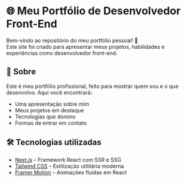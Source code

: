 # 🌐 Meu Portfólio de Desenvolvedor Front-End

Bem-vindo ao repositório do meu portfólio pessoal! 🚀  
Este site foi criado para apresentar meus projetos, habilidades e experiências como desenvolvedor front-end.

## 📌 Sobre

Este é meu portfólio profissional, feito para mostrar quem sou e o que desenvolvo. Aqui você encontrará:

- Uma apresentação sobre mim
- Meus projetos em destaque
- Tecnologias que domino
- Formas de entrar em contato

## 🛠️ Tecnologias utilizadas

- [Next.js](https://nextjs.org/) – Framework React com SSR e SSG
- [Tailwind CSS](https://tailwindcss.com/) – Estilização utilitária moderna
- [Framer Motion](https://www.framer.com/motion/) – Animações fluidas em React